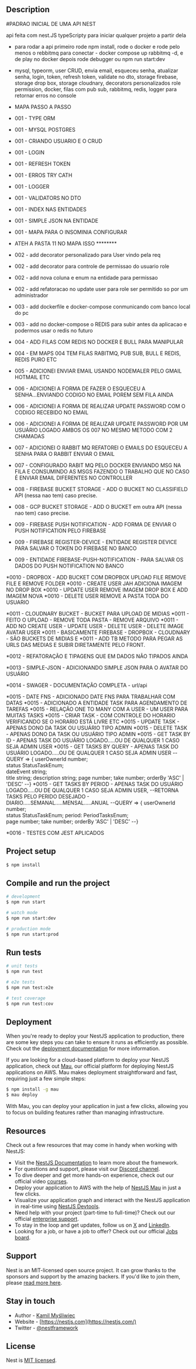 ## Description

#PADRAO INICIAL DE UMA API NEST

api feita com nest.JS typeScripty para iniciar qualquer projeto a partir dela

* para rodar a api primeiro rode npm install, rode o docker e rode pelo menos o rebbitmq para conectar - docker compose up rabbitmq -d, e de play no docker depois rode debugger ou npm run start:dev

* mysql, typeorm, user CRUD, envia email, esqueceu senha, atualizar senha, login, token, refresh token,
validate no dto, storage firebase, storage drop box, storage cloudnary, decorators personalizados role permission,
docker, filas com pub sub, rabbitmq, redis, logger para retornar erros no console 

* MAPA PASSO A PASSO

* 001 - TYPE ORM
* 001 - MYSQL POSTGRES
* 001 - CRIANDO USUARIO E O CRUD
* 001 - LOGIN
* 001 - REFRESH TOKEN
* 001 - ERROS TRY CATH
* 001 - LOGGER
* 001 - VALIDATORS NO DTO
* 001 - INDEX NAS ENTIDADES
* 001 - SIMPLE JSON NA ENTIDADE
* 001 - MAPA PARA O INSOMINIA CONFIGURAR

* ATEH A PASTA 11 NO MAPA ISSO ********

* 002 - add decorator personalizado para User vindo pela req
* 002 - add decorator para controle de permissao do usuario role
* 002 - add nova coluna e enum na entidade para permissao
* 002 - add refatoracao no update user para role ser permitido so por um administrador

* 003 - add dockerfile e docker-compose conmunicando com banco local do pc
* 003 - add no docker-compose o REDIS para subir antes da aplicacao e podermos usar o redis no futuro

* 004 - ADD FILAS COM REDIS NO DOCKER E BULL PARA MANIPULAR
* 004 - EM MAPS 004 TEM FILAS RABITMQ, PUB SUB, BULL E REDIS, REDIS PURO ETC 

* 005 - ADICIONEI ENVIAR EMAIL USANDO NODEMALER PELO GMAIL  HOTMAIL ETC

* 006 - ADICIONEI A FORMA DE FAZER O ESQUECEU A SENHA...ENVIANDO CODIGO NO EMAIL POREM SEM FILA AINDA
* 006 - ADICIONEI A FORMA DE REALIZAR UPDATE PASSWORD COM O CODIGO RECEBIDO NO EMAIL
* 006 - ADICIONEI A FORMA DE REALIZAR UPDATE PASSWORD POR UM USUÁRIO LOGADO AMBOS OS 007 NO MESMO METODO COM 2 CHAMADAS 

* 007 - ADICIONEI O RABBIT MQ REFATOREI O EMAILS DO ESQUECEU A SENHA PARA O RABBIT ENVIAR O EMAIL 
* 007 - CONFIGURADO RABIT MQ PELO DOCKER ENVIANDO MSG NA FILA E CONSUMINDO AS MSGS FAZENDO O TRABALHO QUE NO CASO É ENVIAR EMAIL
DIFERENTES NO CONTROLLER

* 008 - FIREBASE BUCKET STORAGE - ADD O BUCKET NO CLASSIFIELD API (nessa nao tem) caso precise.
* 008 - GCP BUCKET STORAGE - ADD O BUCKET em outra API (nessa nao tem) caso precise.

* 009 - FIREBASE PUSH NOTIFICATION - ADD FORMA DE ENVIAR O PUSH NOTIFICATION PELO FIREBASE
* 009 - FIREBASE REGISTER-DEVICE - ENTIDADE REGISTER DEVICE PARA SALVAR O TOKEN DO FIREBASE NO BANCO
* 009 - ENTIDADE FIREBASE-PUSH-NOTIFICATION - PARA SALVAR OS DADOS DO PUSH NOTIFICATION NO BANCO

*0010 - DROPBOX - ADD BUCKET COM DROPBOX UPLOAD FILE REMOVE FILE E REMOVE FOLDER
*0010 - CREATE USER JAH ADICIONA IMAGEM NO DROP BOX
*0010 - UPDATE USER REMOVE IMAGEM DROP BOX E ADD IMAGEM NOVA
*0010 - DELETE USER REMOVE A PASTA TODA DO USUARIO

*0011 - CLOUDNARY BUCKET - BUCKET PARA UPLOAD DE MIDIAS 
*0011 - FEITO O UPLOAD - REMOVE TODA PASTA - REMOVE ARQUIVO
*0011 - ADD NO CREATE USER - UPDATE USER - DELETE USER - DELETE IMAGE AVATAR USER
*0011 - BASICAMENTE FIREBASE - DROPBOX - CLOUDNARY - SÃO BUCKETS DE MIDIAS E 
*0011 - ADD TB METODO PARA PEGAR AS URLS DAS MEDIAS E SUBIR DIRETAMENTE PELO FRONT.

*0012 - REFATORAÇÃO E TIPAGENS QUE EM DADOS NÃO TIPADOS AINDA

*0013 - SIMPLE-JSON - ADICIONANDO SIMPLE JSON PARA O AVATAR DO USUÁRIO

*0014 - SWAGER - DOCUMENTAÇÃO COMPLETA - url/api

*0015 - DATE FNS - ADICIONADO DATE FNS PARA TRABALHAR COM DATAS
*0015 - ADICIONADO A ENTIDADE TASK PARA AGENDAMENTO DE TAREFAS
*0015 - RELAÇÃO ONE TO MANY COM A USER - UM USER PARA MUITAS TASKS
*0015 - CRIAR TASK -  COM CONTROLE DO HORARIO VERIFICANDO SE O HORARIO ESTÁ LIVRE ETC
*0015 - UPDATE TASK - APENAS DONO DA TASK OU USUÁRIO TIPO ADMIN
*0015 - DELETE TASK - APENAS DONO DA TASK OU USUÁRIO TIPO ADMIN
*0015 - GET TASK BY ID - APENAS TASK DO USUÁRIO LOGADO.....OU DE QUALQUER 1 CASO SEJA ADMIN USER
*0015 - GET TASKS BY QUERY - APENAS TASK DO USUÁRIO LOGADO.....OU DE QUALQUER 1 CASO SEJA ADMIN USER
--QUERY => {
    userOwnerId number;    
    status StatusTaskEnum;  
    dateEvent string;    
    title string;
    description string;
    page number;
    take number;
    orderBy 'ASC' | 'DESC'
--}
*0015 - GET TASKS BY PERIOD - APENAS TASK DO USUÁRIO LOGADO.....OU DE QUALQUER 1 CASO SEJA ADMIN USER,
--RETORNA TASKS PELO PERIDO DESEJADO - DIARIO.....SEMANAL.....MENSAL.....ANUAL
--QUERY => {
    userOwnerId number;    
    status StatusTaskEnum; 
    period: PeriodTasksEnum;    
    page number;
    take number;
    orderBy 'ASC' | 'DESC'
--}


*0016 - TESTES COM JEST APLICADOS

## Project setup

```bash
$ npm install
```

## Compile and run the project

```bash
# development
$ npm run start

# watch mode
$ npm run start:dev

# production mode
$ npm run start:prod
```

## Run tests

```bash
# unit tests
$ npm run test

# e2e tests
$ npm run test:e2e

# test coverage
$ npm run test:cov
```

## Deployment

When you're ready to deploy your NestJS application to production, there are some key steps you can take to ensure it runs as efficiently as possible. Check out the [deployment documentation](https://docs.nestjs.com/deployment) for more information.

If you are looking for a cloud-based platform to deploy your NestJS application, check out [Mau](https://mau.nestjs.com), our official platform for deploying NestJS applications on AWS. Mau makes deployment straightforward and fast, requiring just a few simple steps:

```bash
$ npm install -g mau
$ mau deploy
```

With Mau, you can deploy your application in just a few clicks, allowing you to focus on building features rather than managing infrastructure.

## Resources

Check out a few resources that may come in handy when working with NestJS:

- Visit the [NestJS Documentation](https://docs.nestjs.com) to learn more about the framework.
- For questions and support, please visit our [Discord channel](https://discord.gg/G7Qnnhy).
- To dive deeper and get more hands-on experience, check out our official video [courses](https://courses.nestjs.com/).
- Deploy your application to AWS with the help of [NestJS Mau](https://mau.nestjs.com) in just a few clicks.
- Visualize your application graph and interact with the NestJS application in real-time using [NestJS Devtools](https://devtools.nestjs.com).
- Need help with your project (part-time to full-time)? Check out our official [enterprise support](https://enterprise.nestjs.com).
- To stay in the loop and get updates, follow us on [X](https://x.com/nestframework) and [LinkedIn](https://linkedin.com/company/nestjs).
- Looking for a job, or have a job to offer? Check out our official [Jobs board](https://jobs.nestjs.com).

## Support

Nest is an MIT-licensed open source project. It can grow thanks to the sponsors and support by the amazing backers. If you'd like to join them, please [read more here](https://docs.nestjs.com/support).

## Stay in touch

- Author - [Kamil Myśliwiec](https://twitter.com/kammysliwiec)
- Website - [https://nestjs.com](https://nestjs.com/)
- Twitter - [@nestframework](https://twitter.com/nestframework)

## License

Nest is [MIT licensed](https://github.com/nestjs/nest/blob/master/LICENSE).

